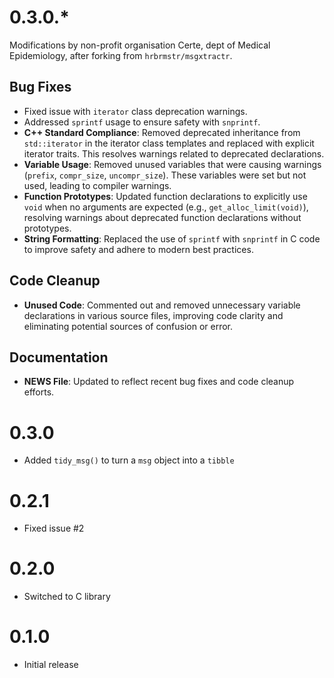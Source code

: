 # 0.3.0.*
Modifications by non-profit organisation Certe, dept of Medical Epidemiology, after forking from `hrbrmstr/msgxtractr`.

## Bug Fixes
- Fixed issue with `iterator` class deprecation warnings.
- Addressed `sprintf` usage to ensure safety with `snprintf`.
- **C++ Standard Compliance**: Removed deprecated inheritance from `std::iterator` in the iterator class templates and replaced with explicit iterator traits. This resolves warnings related to deprecated declarations.
- **Variable Usage**: Removed unused variables that were causing warnings (`prefix`, `compr_size`, `uncompr_size`). These variables were set but not used, leading to compiler warnings.
- **Function Prototypes**: Updated function declarations to explicitly use `void` when no arguments are expected (e.g., `get_alloc_limit(void)`), resolving warnings about deprecated function declarations without prototypes.
- **String Formatting**: Replaced the use of `sprintf` with `snprintf` in C code to improve safety and adhere to modern best practices.

## Code Cleanup
- **Unused Code**: Commented out and removed unnecessary variable declarations in various source files, improving code clarity and eliminating potential sources of confusion or error.

## Documentation
- **NEWS File**: Updated to reflect recent bug fixes and code cleanup efforts.


# 0.3.0
* Added `tidy_msg()` to turn a `msg` object into a `tibble`

# 0.2.1
* Fixed issue #2

# 0.2.0
* Switched to C library

# 0.1.0 
* Initial release
